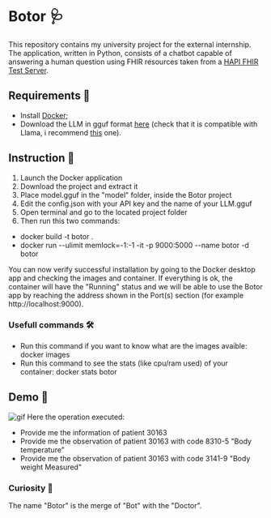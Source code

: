 # Botor 🩺
This repository contains my university project for the external internship. The application, written in Python, consists of a chatbot capable of answering a human question using FHIR resources taken from a [HAPI FHIR Test Server](https://hapi.fhir.org/).

## Requirements 📝
- Install [Docker](https://www.docker.com/products/docker-desktop/);
- Download the LLM in gguf format [here](https://huggingface.co/TheBloke) (check that it is compatible with Llama, i recommend [this](https://huggingface.co/TheBloke/Mistral-7B-Instruct-v0.1-GGUF) one).

## Instruction 📖
1. Launch the Docker application
2. Download the project and extract it
3. Place model.gguf in the "model" folder, inside the Botor project
4. Edit the config.json with your API key and the name of your LLM.gguf
5. Open terminal and go to the located project folder
6. Then run this two commands: 
  - docker build -t botor .
  - docker run --ulimit memlock=-1:-1 -it -p 9000:5000 --name botor -d botor

You can now verify successful installation by going to the Docker desktop app and checking the images and container. If everything is ok, the container will have the "Running" status and we will be able to use the Botor app by reaching the address shown in the Port(s) section (for example http://localhost:9000).

### Usefull commands 🛠️
- Run this command if you want to know what are the images avaible: docker images
- Run this command to see the stats (like cpu/ram used) of your container: docker stats botor

## Demo 🎥
![gif](https://github.com/John-64/Botor/assets/102854987/e2b60fab-e7f7-430c-8bb7-614282fe8a50)
Here the operation executed:
- Provide me the information of patient 30163
- Provide me the observation of patient 30163 with code 8310-5 "Body temperature"
- Provide me the observation of patient 30163 with code 3141-9 "Body weight Measured"

### Curiosity 🧐
The name "Botor" is the merge of "Bot" with the "Doctor".
